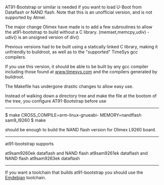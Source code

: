 AT91-Bootstrap or similar is needed if you want to load U-Boot
from Dataflash or NAND flash.  Note that this is an 
unofficial version, and is not supported by Atmel.

The major change Olimex have made is to add a few subroutines
to allow the at91-bootstrap to build without a C library.
(memset,memcpy,udiv) - udiv() is an unsigned version of div()

Previous versions had to be built using a statically linked 
C library, making it unfriendly to buildroot, as well as
to the "supported" TimeSys gcc compilers.

If you use this version, it should be able to be built by any
gcc compiler including those found at www.timesys.com and
the compilers generated by buildroot.

The Makefile has undergone drastic changes to allow easy use.

Instead of walking down a directory tree and make 
the file at the bootom of the tree,
you configure AT91-Bootstrap before use

----------------------------------------------------------
$ make CROSS_COMPILE=arm-linux-gnueabi- MEMORY=nandflash sam9_l9260
$ make

should be enough to build the NAND flash version for Olimex
L9260 board.

----------------------------------------------------------
at91-bootstrap supports

at9sam9260ek	dataflash and NAND flash
at9sam9261ek	dataflash and NAND flash
at9sam9263ek	dataflash

----------------------------------------------------------
If you want a toolchain that builds at91-bootstrap you should use
the [Emdebian][1] toolchain.

[1]: http://wiki.debian.org/EmdebianToolchain

